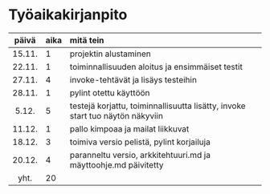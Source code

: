 # Työaikakirjanpito

| päivä | aika | mitä tein  |
| :----:|:-----| :-----|
| 15.11. | 1    | projektin alustaminen |
| 22.11. | 1    | toiminnallisuuden aloitus ja ensimmäiset testit |
| 27.11. | 4    | invoke-tehtävät ja lisäys testeihin |
| 28.11. | 1    | pylint otettu käyttöön |
| 5.12.  | 5    | testejä korjattu, toiminnallisuutta lisätty, invoke start tuo näytön näkyviin |
| 11.12. | 1    | pallo kimpoaa ja mailat liikkuvat |
| 18.12. | 3    | toimiva versio pelistä, pylint korjailuja |
| 20.12. | 4    | paranneltu versio, arkkitehtuuri.md ja mäyttoohje.md päivitetty |
| yht. | 20    ||
